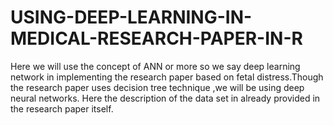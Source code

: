 # USING-DEEP-LEARNING-IN-MEDICAL-RESEARCH-PAPER-IN-R
Here we will use the concept of ANN or more so we say deep learning network in implementing the research paper based on fetal distress.Though the research paper uses decision tree technique ,we will be using deep neural networks. Here the description of the data set in already provided in the research paper itself.  
